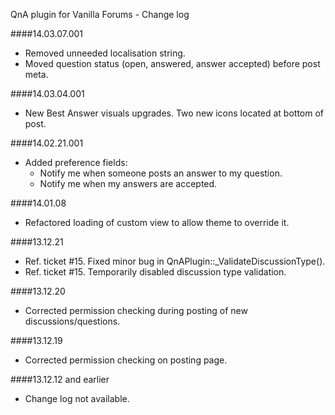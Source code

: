 QnA plugin for Vanilla Forums - Change log

####14.03.07.001
* Removed unneeded localisation string.
* Moved question status (open, answered, answer accepted) before post meta.

####14.03.04.001
* New Best Answer visuals upgrades. Two new icons located at bottom of post.

####14.02.21.001
* Added preference fields:
	* Notify me when someone posts an answer to my question.
	* Notify me when my answers are accepted.

####14.01.08
* Refactored loading of custom view to allow theme to override it.

####13.12.21
* Ref. ticket #15. Fixed minor bug in QnAPlugin::_ValidateDiscussionType().
* Ref. ticket #15. Temporarily disabled discussion type validation.

####13.12.20
* Corrected permission checking during posting of new discussions/questions.

####13.12.19
* Corrected permission checking on posting page.

####13.12.12 and earlier
* Change log not available.
